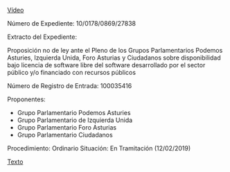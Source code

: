 [Vídeo](http://videoteca.jgpa.es/library/items/pleno-2019-02-07?part=47b4d856-665b-4b0b-85d3-86bb64f80917&start=6141)

Número de Expediente: 10/0178/0869/27838

Extracto del Expediente: 

Proposición no de ley ante el Pleno de los Grupos Parlamentarios Podemos Asturies, Izquierda Unida, Foro Asturias y Ciudadanos sobre disponibilidad bajo licencia de software libre del software desarrollado por el sector público y/o financiado con recursos públicos


Número de Registro de Entrada:  100035416

Proponentes: 	
- Grupo Parlamentario Podemos Asturies
- Grupo Parlamentario de Izquierda Unida
- Grupo Parlamentario Foro Asturias
- Grupo Parlamentario Ciudadanos

Procedimiento: 	Ordinario
Situación: 	En Tramitación (12/02/2019)

[Texto](Tramitacion_parlamentaria_10B-1756.pdf)
